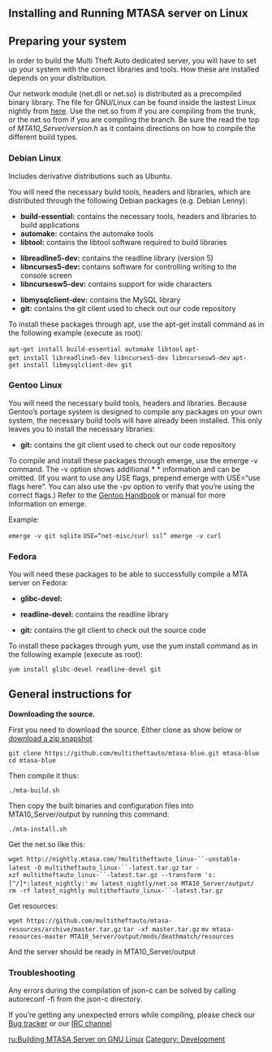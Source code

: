 Installing and Running MTASA server on Linux
--------------------------------------------

Preparing your system
---------------------

In order to build the Multi Theft Auto dedicated server, you will have to set up your system with the correct libraries and tools. How these are installed depends on your distribution.

Our network module (net.dll or net.so) is distributed as a precompiled binary library. The file for GNU/Linux can be found inside the lastest Linux nightly from [here](http://nightly.mtasa.com/). Use the net.so from if you are compiling from the trunk, or the net.so from if you are compiling the branch. Be sure the read the top of *MTA10\_Server/version.h* as it contains directions on how to compile the different build types.

### Debian Linux

Includes derivative distributions such as Ubuntu.

You will need the necessary build tools, headers and libraries, which are distributed through the following Debian packages (e.g. Debian Lenny):

-   **build-essential:** contains the necessary tools, headers and libraries to build applications
-   **automake:** contains the automake tools
-   **libtool:** contains the libtool software required to build libraries

<!-- -->

-   **libreadline5-dev:** contains the readline library (version 5)
-   **libncurses5-dev:** contains software for controlling writing to the console screen
-   **libncursesw5-dev:** contains support for wide characters

<!-- -->

-   **libmysqlclient-dev:** contains the MySQL library
-   **git:** contains the git client used to check out our code repository

To install these packages through apt, use the apt-get install <package list> command as in the following example (execute as root):

`apt-get install build-essential automake libtool`
`apt-get install libreadline5-dev libncurses5-dev libncursesw5-dev`
`apt-get install libmysqlclient-dev git `

### Gentoo Linux

You will need the necessary build tools, headers and libraries. Because Gentoo’s portage system is designed to compile any packages on your own system, the necessary build tools will have already been installed. This only leaves you to install the necessary libraries:

-   **git:** contains the git client used to check out our code repository

To compile and install these packages through emerge, use the emerge -v <package list> command. The -v option shows additional \* \* information and can be omitted. (If you want to use any USE flags, prepend emerge with USE=“use flags here”. You can also use the -pv option to verify that you’re using the correct flags.) Refer to the [Gentoo Handbook](http://www.gentoo.org/doc/en/handbook/handbook-x86.xml?part=2&chap=1) or manual for more information on emerge.

Example:

`emerge -v git sqlite`
`USE=“net-misc/curl ssl” emerge -v curl`

### Fedora

You will need these packages to be able to successfully compile a MTA server on Fedora:

-   **glibc-devel:**

<!-- -->

-   **readline-devel:** contains the readline library

<!-- -->

-   **git:** contains the git client to check out the source code

To install these packages through yum, use the yum install <package list> command as in the following example (execute as root):

`yum install glibc-devel readline-devel git`

General instructions for 
-------------------------

**Downloading the source.**

First you need to download the source. Either clone as show below or [download a zip snapshot](https://github.com/multitheftauto/mtasa-blue/archive/master.zip)

`git clone https://github.com/multitheftauto/mtasa-blue.git mtasa-blue`
`cd mtasa-blue`

Then compile it thus:

`./mta-build.sh`

Then copy the built binaries and configuration files into MTA10\_Server/output by running this command:

`./mta-install.sh`

Get the net.so like this:

`wget http://nightly.mtasa.com/?multitheftauto_linux-``-unstable-latest -O multitheftauto_linux-``-latest.tar.gz`
`tar -xzf multitheftauto_linux-``-latest.tar.gz --transform 's:[^/]*:latest_nightly:'`
`mv latest_nightly/net.so MTA10_Server/output/`
`rm -rf latest_nightly multitheftauto_linux-``-latest.tar.gz`

Get resources:

`wget https://github.com/multitheftauto/mtasa-resources/archive/master.tar.gz`
`tar -xf master.tar.gz`
`mv mtasa-resources-master MTA10_Server/output/mods/deathmatch/resources`

And the server should be ready in MTA10\_Server/output

### **Troubleshooting**

Any errors during the compilation of json-c can be solved by calling autoreconf -fi from the json-c directory.

If you’re getting any unexpected errors while compiling, please check our [Bug tracker](http://bugs.mtasa.com/) or our [IRC channel](irc://irc.multitheftauto.com/)

[ru:Building MTASA Server on GNU Linux](/docs/ru:building_mtasa_server_on_gnu_linux.md "wikilink") [Category: Development](/docs/category:_development.md "wikilink")

